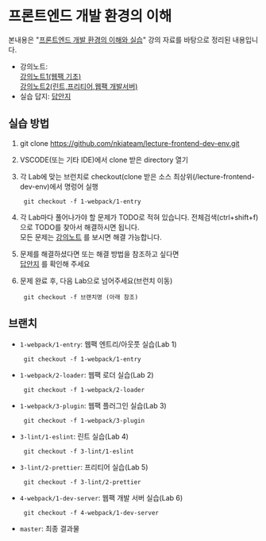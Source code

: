 # 프론트엔드 개발 환경의 이해 
본내용은 "[프론트엔드 개발 환경의 이해와 실습](https://www.inflearn.com/course/프론트엔드-개발환경)" 강의 자료를 바탕으로 정리된 내용입니다.

- 강의노트:   
      [강의노트1(웹팩 기초)](https://gonghojin.github.io/seminar/2020/05/21/front-dev-env.html)  
      [강의노트2(린트,프리티어,웹팩 개발서버)](https://gonghojin.github.io/seminar/2020/05/28/front-dev-env-2.html)  
- 실습 답지: [답안지](https://gonghojin.github.io/seminar/2020/06/21/front-dev-env-3.html)


## 실습 방법
1. git clone https://github.com/nkiateam/lecture-frontend-dev-env.git

2. VSCODE(또는 기타 IDE)에서 clone 받은 directory 열기

3. 각 Lab에 맞는 브런치로 checkout(clone 받은 소스 최상위(/lecture-frontend-dev-env)에서 명렁어 실행
    ~~~
     git checkout -f 1-webpack/1-entry
    ~~~

4. 각 Lab마다 풀어나가야 할 문제가 TODO로 적혀 있습니다. 전체검색(ctrl+shift+f)으로 TODO를 찾아서 해결하시면 됩니다.  
    모든 문제는 [강의노트](https://gonghojin.github.io/seminar/2020/05/21/front-dev-env.html) 를 보시면 해결 가능합니다.

5. 문제를 해결하셨다면 또는 해결 방법을 참조하고 싶다면  
    [답안지](https://gonghojin.github.io/seminar/2020/06/21/front-dev-env-3.html) 를 확인해 주세요

6. 문제 완료 후, 다음 Lab으로 넘어주세요(브런치 이동)
    ~~~
     git checkout -f 브랜치명 (아래 참조)
    ~~~

## 브랜치
- `1-webpack/1-entry`: 웹팩 엔트리/아웃풋 실습(Lab 1)
    ~~~
     git checkout -f 1-webpack/1-entry
    ~~~
- `1-webpack/2-loader`: 웹팩 로더 실습(Lab 2)
    ~~~
     git checkout -f 1-webpack/2-loader
    ~~~
- `1-webpack/3-plugin`: 웹팩 플러그인 실습(Lab 3)
    ~~~
     git checkout -f 1-webpack/3-plugin
    ~~~
- `3-lint/1-eslint`: 린트 실습(Lab 4)
    ~~~
     git checkout -f 3-lint/1-eslint
    ~~~
- `3-lint/2-prettier`: 프리티어 실습(Lab 5)
    ~~~
     git checkout -f 3-lint/2-prettier
    ~~~
- `4-webpack/1-dev-server`: 웹팩 개발 서버 실습(Lab 6)
    ~~~
     git checkout -f 4-webpack/1-dev-server
    ~~~
- `master`: 최종 결과물 
